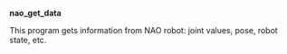 **nao_get_data**

This program gets information from NAO robot: joint values, pose, robot state, etc. 
